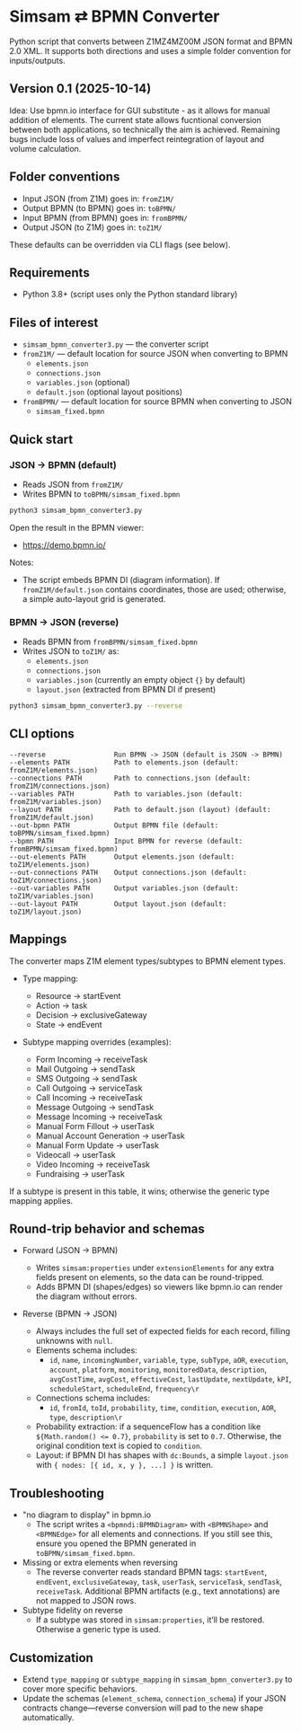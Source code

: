# Simsam ⇄ BPMN Converter 

Python script that converts between Z1MZ4MZ00M JSON format and BPMN 2.0 XML. It supports both directions and uses a simple folder convention for inputs/outputs.

## Version 0.1 (2025-10-14)
Idea: Use bpmn.io interface for GUI substitute - as it allows for manual addition of elements. The current state allows fucntional conversion between both applications, so technically the aim is achieved. Remaining bugs include loss of values and imperfect reintegration of layout and volume calculation. 

## Folder conventions

- Input JSON (from Z1M) goes in: `fromZ1M/`
- Output BPMN (to BPMN) goes in: `toBPMN/`
- Input BPMN (from BPMN) goes in: `fromBPMN/`
- Output JSON (to Z1M) goes in: `toZ1M/`

These defaults can be overridden via CLI flags (see below).

## Requirements

- Python 3.8+ (script uses only the Python standard library)

## Files of interest

- `simsam_bpmn_converter3.py` — the converter script
- `fromZ1M/` — default location for source JSON when converting to BPMN
  - `elements.json`
  - `connections.json`
  - `variables.json` (optional)
  - `default.json` (optional layout positions)
- `fromBPMN/` — default location for source BPMN when converting to JSON
  - `simsam_fixed.bpmn`

## Quick start

### JSON → BPMN (default)

- Reads JSON from `fromZ1M/`
- Writes BPMN to `toBPMN/simsam_fixed.bpmn`

```bash
python3 simsam_bpmn_converter3.py
```

Open the result in the BPMN viewer:
- https://demo.bpmn.io/

Notes:
- The script embeds BPMN DI (diagram information). If `fromZ1M/default.json` contains coordinates, those are used; otherwise, a simple auto-layout grid is generated.

### BPMN → JSON (reverse)

- Reads BPMN from `fromBPMN/simsam_fixed.bpmn`
- Writes JSON to `toZ1M/` as:
  - `elements.json`
  - `connections.json`
  - `variables.json` (currently an empty object `{}` by default)
  - `layout.json` (extracted from BPMN DI if present)

```bash
python3 simsam_bpmn_converter3.py --reverse
```

## CLI options

```
--reverse                 Run BPMN -> JSON (default is JSON -> BPMN)
--elements PATH           Path to elements.json (default: fromZ1M/elements.json)
--connections PATH        Path to connections.json (default: fromZ1M/connections.json)
--variables PATH          Path to variables.json (default: fromZ1M/variables.json)
--layout PATH             Path to default.json (layout) (default: fromZ1M/default.json)
--out-bpmn PATH           Output BPMN file (default: toBPMN/simsam_fixed.bpmn)
--bpmn PATH               Input BPMN for reverse (default: fromBPMN/simsam_fixed.bpmn)
--out-elements PATH       Output elements.json (default: toZ1M/elements.json)
--out-connections PATH    Output connections.json (default: toZ1M/connections.json)
--out-variables PATH      Output variables.json (default: toZ1M/variables.json)
--out-layout PATH         Output layout.json (default: toZ1M/layout.json)
```

## Mappings

The converter maps Z1M element types/subtypes to BPMN element types.

- Type mapping:
  - Resource → startEvent
  - Action → task
  - Decision → exclusiveGateway
  - State → endEvent

- Subtype mapping overrides (examples):
  - Form Incoming → receiveTask
  - Mail Outgoing → sendTask
  - SMS Outgoing → sendTask
  - Call Outgoing → serviceTask
  - Call Incoming → receiveTask
  - Message Outgoing → sendTask
  - Message Incoming → receiveTask
  - Manual Form Fillout → userTask
  - Manual Account Generation → userTask
  - Manual Form Update → userTask
  - Videocall → userTask
  - Video Incoming → receiveTask
  - Fundraising → userTask

If a subtype is present in this table, it wins; otherwise the generic type mapping applies.

## Round-trip behavior and schemas

- Forward (JSON → BPMN)
  - Writes `simsam:properties` under `extensionElements` for any extra fields present on elements, so the data can be round-tripped.
  - Adds BPMN DI (shapes/edges) so viewers like bpmn.io can render the diagram without errors.

- Reverse (BPMN → JSON)
  - Always includes the full set of expected fields for each record, filling unknowns with `null`.
  - Elements schema includes:
    - `id`, `name`, `incomingNumber`, `variable`, `type`, `subType`, `aOR`, `execution`, `account`, `platform`, `monitoring`, `monitoredData`, `description`, `avgCostTime`, `avgCost`, `effectiveCost`, `lastUpdate`, `nextUpdate`, `kPI`, `scheduleStart`, `scheduleEnd`, `frequency\r`
  - Connections schema includes:
    - `id`, `fromId`, `toId`, `probability`, `time`, `condition`, `execution`, `AOR`, `type`, `description\r`
  - Probability extraction: if a sequenceFlow has a condition like `${Math.random() <= 0.7}`, `probability` is set to `0.7`. Otherwise, the original condition text is copied to `condition`.
  - Layout: if BPMN DI has shapes with `dc:Bounds`, a simple `layout.json` with `{ nodes: [{ id, x, y }, ...] }` is written.

## Troubleshooting

- "no diagram to display" in bpmn.io
  - The script writes a `<bpmndi:BPMNDiagram>` with `<BPMNShape>` and `<BPMNEdge>` for all elements and connections. If you still see this, ensure you opened the BPMN generated in `toBPMN/simsam_fixed.bpmn`.
- Missing or extra elements when reversing
  - The reverse converter reads standard BPMN tags: `startEvent`, `endEvent`, `exclusiveGateway`, `task`, `userTask`, `serviceTask`, `sendTask`, `receiveTask`. Additional BPMN artifacts (e.g., text annotations) are not mapped to JSON rows.
- Subtype fidelity on reverse
  - If a subtype was stored in `simsam:properties`, it’ll be restored. Otherwise a generic type is used.

## Customization

- Extend `type_mapping` or `subtype_mapping` in `simsam_bpmn_converter3.py` to cover more specific behaviors.
- Update the schemas (`element_schema`, `connection_schema`) if your JSON contracts change—reverse conversion will pad to the new shape automatically.


